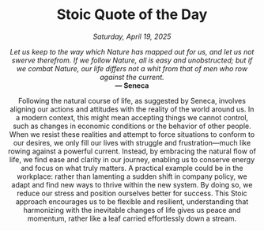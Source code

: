 <h1 align="center">Stoic Quote of the Day</h1>
<p align="center"><em><!--date-start-->Saturday, April 19, 2025<!--date-end--></em></p>
<p align="center">
    <em><!--START_SECTION:quote-text-->
Let us keep to the way which Nature has mapped out for us, and let us not swerve therefrom. If we follow Nature, all is easy and unobstructed; but if we combat Nature, our life differs not a whit from that of men who row against the current.
<!--END_SECTION:quote-text--></em><br>
    <strong>— <!--START_SECTION:quote-author-->
Seneca
<!--END_SECTION:quote-author--></strong>
</p>

<p align="center" style="max-width:600px;margin:0 auto;">
<!--START_SECTION:quote-interpretation-->
Following the natural course of life, as suggested by Seneca, involves aligning our actions and attitudes with the reality of the world around us. In a modern context, this might mean accepting things we cannot control, such as changes in economic conditions or the behavior of other people. When we resist these realities and attempt to force situations to conform to our desires, we only fill our lives with struggle and frustration—much like rowing against a powerful current. Instead, by embracing the natural flow of life, we find ease and clarity in our journey, enabling us to conserve energy and focus on what truly matters. A practical example could be in the workplace: rather than lamenting a sudden shift in company policy, we adapt and find new ways to thrive within the new system. By doing so, we reduce our stress and position ourselves better for success. This Stoic approach encourages us to be flexible and resilient, understanding that harmonizing with the inevitable changes of life gives us peace and momentum, rather like a leaf carried effortlessly down a stream.
<!--END_SECTION:quote-interpretation-->
</p>

